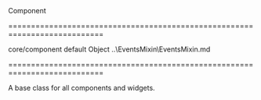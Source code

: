 <!--id-->Component<!--/id-->
===========================================================================
<!--hidden--><!--/hidden-->
<!--module-->core/component<!--/module-->
<!--export-->default<!--/export-->
<!--type-->Object<!--/type-->
<!--inherits-->..\EventsMixin\EventsMixin.md<!--/inherits-->
===========================================================================

<!--shortDescription-->
A base class for all components and widgets.
<!--/shortDescription-->

<!--fullDescription-->

<!--/fullDescription-->